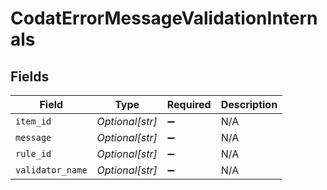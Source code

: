 # CodatErrorMessageValidationInternals


## Fields

| Field              | Type               | Required           | Description        |
| ------------------ | ------------------ | ------------------ | ------------------ |
| `item_id`          | *Optional[str]*    | :heavy_minus_sign: | N/A                |
| `message`          | *Optional[str]*    | :heavy_minus_sign: | N/A                |
| `rule_id`          | *Optional[str]*    | :heavy_minus_sign: | N/A                |
| `validator_name`   | *Optional[str]*    | :heavy_minus_sign: | N/A                |